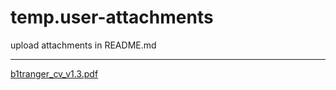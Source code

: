 # temp.user-attachments
upload attachments in README.md

---

[b1tranger_cv_v1.3.pdf](https://github.com/user-attachments/files/21126230/b1tranger_cv_v1.3.pdf)

